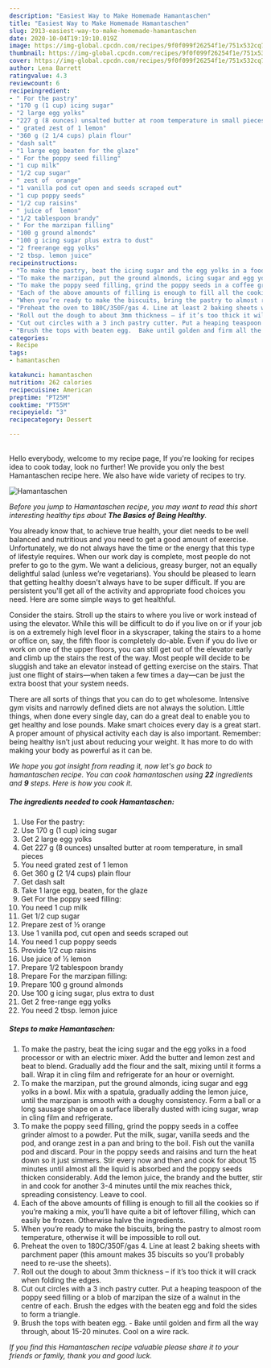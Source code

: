 ```yaml
---
description: "Easiest Way to Make Homemade Hamantaschen"
title: "Easiest Way to Make Homemade Hamantaschen"
slug: 2913-easiest-way-to-make-homemade-hamantaschen
date: 2020-10-04T19:19:10.019Z
image: https://img-global.cpcdn.com/recipes/9f0f099f26254f1e/751x532cq70/hamantaschen-recipe-main-photo.jpg
thumbnail: https://img-global.cpcdn.com/recipes/9f0f099f26254f1e/751x532cq70/hamantaschen-recipe-main-photo.jpg
cover: https://img-global.cpcdn.com/recipes/9f0f099f26254f1e/751x532cq70/hamantaschen-recipe-main-photo.jpg
author: Lena Barrett
ratingvalue: 4.3
reviewcount: 6
recipeingredient:
- " For the pastry"
- "170 g (1 cup) icing sugar"
- "2 large egg yolks"
- "227 g (8 ounces) unsalted butter at room temperature in small pieces"
- " grated zest of 1 lemon"
- "360 g (2 1/4 cups) plain flour"
- "dash salt"
- "1 large egg beaten for the glaze"
- " For the poppy seed filling"
- "1 cup milk"
- "1/2 cup sugar"
- " zest of  orange"
- "1 vanilla pod cut open and seeds scraped out"
- "1 cup poppy seeds"
- "1/2 cup raisins"
- " juice of  lemon"
- "1/2 tablespoon brandy"
- " For the marzipan filling"
- "100 g ground almonds"
- "100 g icing sugar plus extra to dust"
- "2 freerange egg yolks"
- "2 tbsp. lemon juice"
recipeinstructions:
- "To make the pastry, beat the icing sugar and the egg yolks in a food processor or with an electric mixer. Add the butter and lemon zest and beat to blend. Gradually add the flour and the salt, mixing until it forms a ball. Wrap it in cling film and refrigerate for an hour or overnight."
- "To make the marzipan, put the ground almonds, icing sugar and egg yolks in a bowl. Mix with a spatula, gradually adding the lemon juice, until the marzipan is smooth with a doughy consistency. Form a ball or a long sausage shape on a surface liberally dusted with icing sugar, wrap in cling film and refrigerate."
- "To make the poppy seed filling, grind the poppy seeds in a coffee grinder almost to a powder. Put the milk, sugar, vanilla seeds and the pod, and orange zest in a pan and bring to the boil. Fish out the vanilla pod and discard. Pour in the poppy seeds and raisins and turn the heat down so it just simmers. Stir every now and then and cook for about 15 minutes until almost all the liquid is absorbed and the poppy seeds thicken considerably. Add the lemon juice, the brandy and the butter, stir in and cook for another 3-4 minutes until the mix reaches thick, spreading consistency. Leave to cool."
- "Each of the above amounts of filling is enough to fill all the cookies so if you’re making a mix, you’ll have quite a bit of leftover filling, which can easily be frozen. Otherwise halve the ingredients."
- "When you’re ready to make the biscuits, bring the pastry to almost room temperature, otherwise it will be impossible to roll out."
- "Preheat the oven to 180C/350F/gas 4. Line at least 2 baking sheets with parchment paper (this amount makes 35 biscuits so you’ll probably need to re-use the sheets)."
- "Roll out the dough to about 3mm thickness – if it’s too thick it will crack when folding the edges."
- "Cut out circles with a 3 inch pastry cutter. Put a heaping teaspoon of the poppy seed filling or a blob of marzipan the size of a walnut in the centre of each. Brush the edges with the beaten egg and fold the sides to form a triangle."
- "Brush the tops with beaten egg.  Bake until golden and firm all the way through, about 15-20 minutes. Cool on a wire rack."
categories:
- Recipe
tags:
- hamantaschen

katakunci: hamantaschen 
nutrition: 262 calories
recipecuisine: American
preptime: "PT25M"
cooktime: "PT55M"
recipeyield: "3"
recipecategory: Dessert

---
```

<br>
Hello everybody, welcome to my recipe page, If you're looking for recipes idea to cook today, look no further! We provide you only the best Hamantaschen recipe here. We also have wide variety of recipes to try.
<br>


![Hamantaschen](https://img-global.cpcdn.com/recipes/9f0f099f26254f1e/751x532cq70/hamantaschen-recipe-main-photo.jpg)

<i>Before you jump to Hamantaschen recipe, you may want to read this short interesting healthy tips about <strong>The Basics of Being Healthy</strong>.</i>

You already know that, to achieve true health, your diet needs to be well balanced and nutritious and you need to get a good amount of exercise. Unfortunately, we do not always have the time or the energy that this type of lifestyle requires. When our work day is complete, most people do not prefer to go to the gym. We want a delicious, greasy burger, not an equally delightful salad (unless we’re vegetarians). You should be pleased to learn that getting healthy doesn't always have to be super difficult. If you are persistent you'll get all of the activity and appropriate food choices you need. Here are some simple ways to get healthful.

Consider the stairs. Stroll up the stairs to where you live or work instead of using the elevator. While this will be difficult to do if you live on or if your job is on a extremely high level floor in a skyscraper, taking the stairs to a home or office on, say, the fifth floor is completely do-able. Even if you do live or work on one of the upper floors, you can still get out of the elevator early and climb up the stairs the rest of the way. Most people will decide to be sluggish and take an elevator instead of getting exercise on the stairs. That just one flight of stairs—when taken a few times a day—can be just the extra boost that your system needs. 

There are all sorts of things that you can do to get wholesome. Intensive gym visits and narrowly defined diets are not always the solution. Little things, when done every single day, can do a great deal to enable you to get healthy and lose pounds. Make smart choices every day is a great start. A proper amount of physical activity each day is also important. Remember: being healthy isn’t just about reducing your weight. It has more to do with making your body as powerful as it can be. 


<i>We hope you got insight from reading it, now let's go back to hamantaschen recipe. You can cook hamantaschen using <strong>22</strong> ingredients and <strong>9</strong> steps. Here is how you cook it.
</i>

##### The ingredients needed to cook Hamantaschen:

1. Use  For the pastry:
1. Use 170 g (1 cup) icing sugar
1. Get 2 large egg yolks
1. Get 227 g (8 ounces) unsalted butter at room temperature, in small pieces
1. You need  grated zest of 1 lemon
1. Get 360 g (2 1/4 cups) plain flour
1. Get dash salt
1. Take 1 large egg, beaten, for the glaze
1. Get  For the poppy seed filling:
1. You need 1 cup milk
1. Get 1/2 cup sugar
1. Prepare  zest of ½ orange
1. Use 1 vanilla pod, cut open and seeds scraped out
1. You need 1 cup poppy seeds
1. Provide 1/2 cup raisins
1. Use  juice of ½ lemon
1. Prepare 1/2 tablespoon brandy
1. Prepare  For the marzipan filling:
1. Prepare 100 g ground almonds
1. Use 100 g icing sugar, plus extra to dust
1. Get 2 free-range egg yolks
1. You need 2 tbsp. lemon juice


##### Steps to make Hamantaschen:

1. To make the pastry, beat the icing sugar and the egg yolks in a food processor or with an electric mixer. Add the butter and lemon zest and beat to blend. Gradually add the flour and the salt, mixing until it forms a ball. Wrap it in cling film and refrigerate for an hour or overnight.
1. To make the marzipan, put the ground almonds, icing sugar and egg yolks in a bowl. Mix with a spatula, gradually adding the lemon juice, until the marzipan is smooth with a doughy consistency. Form a ball or a long sausage shape on a surface liberally dusted with icing sugar, wrap in cling film and refrigerate.
1. To make the poppy seed filling, grind the poppy seeds in a coffee grinder almost to a powder. Put the milk, sugar, vanilla seeds and the pod, and orange zest in a pan and bring to the boil. Fish out the vanilla pod and discard. Pour in the poppy seeds and raisins and turn the heat down so it just simmers. Stir every now and then and cook for about 15 minutes until almost all the liquid is absorbed and the poppy seeds thicken considerably. Add the lemon juice, the brandy and the butter, stir in and cook for another 3-4 minutes until the mix reaches thick, spreading consistency. Leave to cool.
1. Each of the above amounts of filling is enough to fill all the cookies so if you’re making a mix, you’ll have quite a bit of leftover filling, which can easily be frozen. Otherwise halve the ingredients.
1. When you’re ready to make the biscuits, bring the pastry to almost room temperature, otherwise it will be impossible to roll out.
1. Preheat the oven to 180C/350F/gas 4. Line at least 2 baking sheets with parchment paper (this amount makes 35 biscuits so you’ll probably need to re-use the sheets).
1. Roll out the dough to about 3mm thickness – if it’s too thick it will crack when folding the edges.
1. Cut out circles with a 3 inch pastry cutter. Put a heaping teaspoon of the poppy seed filling or a blob of marzipan the size of a walnut in the centre of each. Brush the edges with the beaten egg and fold the sides to form a triangle.
1. Brush the tops with beaten egg.  - Bake until golden and firm all the way through, about 15-20 minutes. Cool on a wire rack.


<i>If you find this Hamantaschen recipe valuable please share it to your friends or family, thank you and good luck.</i>

